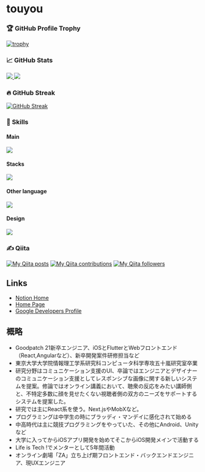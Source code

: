# touyou

### 🏆 GitHub Profile Trophy
[![trophy](https://github-profile-trophy.vercel.app/?username=touyou)](https://github.com/ryo-ma/github-profile-trophy)

### 📈 GitHub Stats
<div>
  <a href="https://github.com/anuraghazra/github-readme-stats">
    <img src="https://github-readme-stats.vercel.app/api?username=touyou&count_private=true&show_icons=true" />
  </a>
  <a href="https://github.com/anuraghazra/github-readme-stats">
    <img src="https://github-readme-stats.vercel.app/api/top-langs/?username=touyou&layout=compact&hide=c,vhdl" />
  </a>
</div>

### 🔥 GitHub Streak
[![GitHub Streak](https://streak-stats.demolab.com?user=touyou&hide_border=true&card_width=600)](https://git.io/streak-stats)

### 💎 Skills

#### Main
<p>
  <a href="https://skillicons.dev">
    <img src="https://skillicons.dev/icons?i=swift,apple,dart,flutter,ts,js,nextjs,tailwind,vscode,figma" />
  </a>
</p>

#### Stacks
<p>
  <a href="https://skillicons.dev">
    <img src="https://skillicons.dev/icons?i=firebase,supabase,github,graphql,angular,androidstudio,p5js,aws,vercel" />
  </a>
</p>

#### Other language
<p>
  <a href="https://skillicons.dev">
    <img src="https://skillicons.dev/icons?i=md,py,cpp,kotlin,css,html,ocaml,latex" />
  </a>
</p>

#### Design
<p>
  <a href="https://skillicons.dev">
    <img src="https://skillicons.dev/icons?i=ai,ps,pr,ae" />
  </a>
</p>

### ✍️ Qiita
[![My Qiita posts](https://qiita-badge.apiapi.app/s/touyoubuntu/posts.svg)](http://qiita.com/touyoubuntu)
[![My Qiita contributions](https://qiita-badge.apiapi.app/s/touyoubuntu/contributions.svg)](http://qiita.com/touyoubuntu)
[![My Qiita followers](https://qiita-badge.apiapi.app/s/touyoubuntu/followers.svg)](http://qiita.com/touyoubuntu)

## Links

- [Notion Home](https://www.notion.so/touyou/touyou-20b6bdde8767409882d3d782396361c1)
- [Home Page](https://touyou.dev)
- [Google Developers Profile](https://g.dev/touyou)

## 概略

- Goodpatch 21新卒エンジニア、iOSとFlutterとWebフロントエンド（React,Angularなど）、新卒開発案件研修担当など
- 東京大学大学院情報理工学系研究科コンピュータ科学専攻五十嵐研究室卒業
- 研究分野はコミュニケーション支援のUI、卒論ではエンジニアとデザイナーのコミュニケーション支援としてレスポンシブな画像に関する新しいシステムを提案。修論ではオンライン講義において、聴衆の反応をみたい講師側と、不特定多数に顔を見せたくない視聴者側の双方のニーズをサポートするシステムを提案した。
- 研究では主にReact系を使う。Next.jsやMobXなど。
- プログラミングは中学生の時にブラッディ・マンデイに感化されて始める
- 中高時代は主に競技プログラミングをやっていた、その他にAndroid、Unityなど
- 大学に入ってからiOSアプリ開発を始めてそこからiOS開発メインで活動する
- Life is Tech !でメンターとして5年間活動
- オンライン劇場「ZA」立ち上げ期フロントエンド・バックエンドエンジニア、現UXエンジニア
